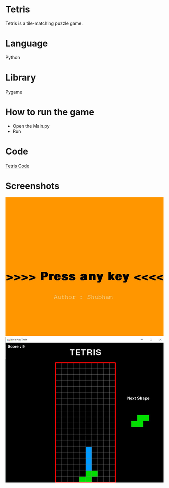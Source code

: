 # Tetris
Tetris is a tile-matching puzzle game.

# Language
Python

# Library
Pygame

# How to run the game
- Open the Main.py
- Run

# Code
[Tetris Code](https://github.com/shubham-khantwal/Tetris/tree/master/Tetris)

# Screenshots  
![First Display](https://github.com/shubham-khantwal/Tetris/blob/master/SS/ss1.JPG)
![Tetris Screen](https://github.com/shubham-khantwal/Tetris/blob/master/SS/ss2.JPG)
